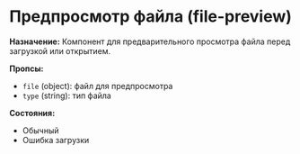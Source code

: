 # Предпросмотр файла (file-preview)

**Назначение:**
Компонент для предварительного просмотра файла перед загрузкой или открытием.

**Пропсы:**
- `file` (object): файл для предпросмотра
- `type` (string): тип файла

**Состояния:**
- Обычный
- Ошибка загрузки 